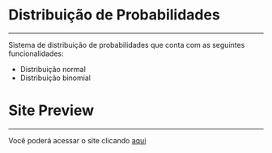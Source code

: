 # Distribuição de Probabilidades
<hr>
Sistema de distribuição de probabilidades que conta com as seguintes funcionalidades:
<ul>
  <li>Distribuição normal</li>
  <li>Distribuição binomial </li>
</ul>

# Site Preview
<hr>
Você poderá acessar o site clicando <a href="https://thalysf.github.io/dist-probabilidades/">aqui </a>
